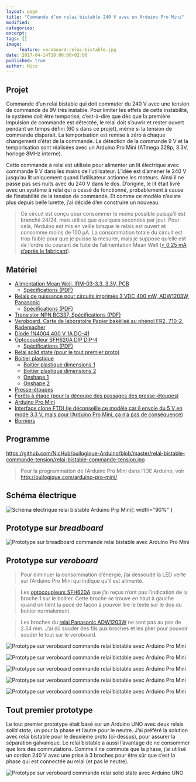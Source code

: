 ```yaml
---
layout: page
title: "Commande d’un relai bistable 240 V avec un Arduino Pro Mini"
modified:
categories:
excerpt:
tags: []
image:
     feature: veroboard-relai-bistable.jpg
date: 2017-04-14T10:00:00+02:00
published: true
author: Nico
---
```



## Projet

Commande d’un relai bistable qui doit commuter du 240 V avec une tension de commande de 9V très instable. Pour limiter les effets de cette instabilité, le système doit être temporisé, c’est-à-dire que dès que la première impulsion de commande est détectée, le relai doit s’ouvrir et rester ouvert pendant un temps défini (60 s dans ce projet), même si la tension de commande disparait. La temporisation est remise à zéro à chaque changement d’état de la commande. La détection de la commande 9 V et la temporisation sont réalisées avec un Arduino Pro Mini (ATmega 328p, 3.3V, horloge 8MHz interne).

Cette commande à relai est utilisée pour alimenter un lit électrique avec commande 9 V dans les mains de l’utilisateur. L’idée est d’amener le 240 V jusqu’au lit uniquement quand l’utilisateur actionne les moteurs. Ainsi il ne passe pas ses nuits avec du 240 V dans le dos. D’origine, le lit était livré avec un système à relai qui a cessé de fonctionné, probablement à cause de l’instabilité de la tension de commande. Et comme ce modèle n’existe plus depuis belle lurette, j’ai décidé d’en construire un nouveau.

> Ce circuit est conçu pour consommer le moins possible puisqu’il est branché 24/24, mais utilisé que quelques secondes par jour. Pour cela, l’Arduino est mis en veille lorsque le relais est ouvert et consomme moins de 100 µA. La consommation totale du circuit est trop faible pour que je puisse la mesurer, mais je suppose qu’elle est de l’ordre du courant de fuite de l’alimentation Mean Well ([< 0.25 mA d’après le fabricant][4]).


## Matériel

- [Alimentation Mean Well, IRM-03-3.3, 3.3V, PCB][3]
  - [Spécifications (PDF)][4]
- [Relais de puissance pour circuits imprimés 3 VDC 400 mW, ADW1203W, Panasonic][2]
  - [Spécifications (PDF)](../../files/2017-04-14-relai-bistable-commande-tension/datasheets/adw1_eng_tds.pdf)
- [Transistor NPN BC337, Spécifications (PDF)](../../files/2017-04-14-relai-bistable-commande-tension/datasheets/BC337-D.PDF)
- [Veroboard, Carte de laboratoire Papier bakélisé au phénol FR2, 710-2, Rademacher](https://www.distrelec.ch/fr/carte-de-laboratoire-papier-bakelise-au-phenol-fr2-rademacher-710/p/14832982)
- [Diode 1N4004 400 V 1A DO-41](https://fr.aliexpress.com/item/50pcs-1N4004-400V-1A-DO-41-Axial-Lead-Silicon-Rectifier-Diodes/32464825368.html)
- [Optocoupleur SFH620A DIP DIP-4][1]
  - [Spécifications (PDF)](../../files/2017-04-14-relai-bistable-commande-tension/datasheets/sfh620.pdf)
- [Relai solid state (pour le tout premier proto)](https://fr.aliexpress.com/item/Industrial-FOTEK-single-phase-solid-state-relay-SSR-25DA-25A-actually-3-32V-DC-TO-24/32621331021.html)
- [Boitier plastique](https://fr.aliexpress.com/item/Two-colors-plastic-enclosure-diy-project-box-abs-plastic-box-electronics-small-desktop-box-135/32426076659.html)
  - [Boitier plastique dimensions 1](../../files/2017-04-14-relai-bistable-commande-tension/schemas/dimension-boitier-plastique-1.jpg)
  - [Boitier plastique dimensions 2](../../files/2017-04-14-relai-bistable-commande-tension/schemas/dimension-boitier-plastique-2.jpg)
  - [Onshape 1](https://cad.onshape.com/documents/bdfa03cae61f8d99e05c256d/w/6a80dbc21d7d7ec99d4ca430/e/ff237b71c3e3937e7775091c)
  - [Onshape 2](https://cad.onshape.com/documents/bdfa03cae61f8d99e05c256d/w/6a80dbc21d7d7ec99d4ca430/e/d16ebce6912d78151dce1e60)
- [Presse-étoupes](https://fr.aliexpress.com/item/PG7-Cable-Glands-Nylon-plastic-waterproof-cable-connectors-spiral-fixed-2013-New-product/1000045565.html)
- [Forêts à étage (pour la découpe des passages des presse-étoupes)](https://fr.aliexpress.com/item/3pcs-HSS-Steel-Step-Cone-Milling-Cutter-Titanium-Coated-Step-Drill-Cutting-Tools-Bit-Set/32661376446.html)
- [Arduino Pro Mini](http://www.banggood.com/5Pcs-3_3V-8MHz-ATmega328P-AU-Pro-Mini-Microcontroller-Board-For-Arduino-p-980292.html?p=0431091025639201412F)
- [Interface clone FTDI (je déconseille ce modèle car il envoie du 5 V en mode 3.3 V, mais pour l’Arduino Pro Mini, ça n’a pas de conséquence)](http://www.miniinthebox.com/fr/programme-downloader-ftdi-basic-usb-a-ttl-ft232-pour-arduino_p903425.html)
- [Borniers](http://www.banggood.com/20pcs-2-Pin-Plug-in-Screw-Terminal-Block-Connector-5_08mm-Pitch-p-993197.html?p=0431091025639201412F)


## Programme

<https://github.com/NicHub/ouilogique-Arduino/blob/master/relai-bistable-commande-tension/relai-bistable-commande-tension.ino>

> Pour la programmation de l’Arduino Pro Mini dans l’IDE Arduino, voir <http://ouilogique.com/arduino-pro-mini/>


## Schéma électrique

![Schéma électrique relai bistable Arduino Prp Mini](../../files/2017-04-14-relai-bistable-commande-tension/kicad/relai-bistable-commande-tension.sch.svg){: width="90%" }


## Prototype sur *breadboard*

![Prototype sur breadboard commande relai bistable avec Arduino Pro Mini](../../files/2017-04-14-relai-bistable-commande-tension/images/relai-bistable-commande-tension-001.jpg)


## Prototype sur *veroboard*

> Pour diminuer la consommation d’énergie, j’ai dessoudé la LED verte sur l’Arduino Pro Mini qui indique qu’il est alimenté.

> Les [optocoupleurs SFH620A][1] que j’ai reçus n’ont pas l’indication de la broche 1 sur le boitier. Cette broche se trouve en haut à gauche quand on tient la puce de façon à pouvoir lire le texte sur le dos du boitier normalement.

> Les broches du [relai Panasonic ADW1203W][2] ne sont pas au pas de 2.54 mm. J’ai dû souder des fils aux broches et les plier pour pouvoir souder le tout sur le veroboard.


![Prototype sur veroboard commande relai bistable avec Arduino Pro Mini](../../files/2017-04-14-relai-bistable-commande-tension/images/relai-bistable-commande-tension-002.jpg)

![Prototype sur veroboard commande relai bistable avec Arduino Pro Mini](../../files/2017-04-14-relai-bistable-commande-tension/images/relai-bistable-commande-tension-003.jpg)

![Prototype sur veroboard commande relai bistable avec Arduino Pro Mini](../../files/2017-04-14-relai-bistable-commande-tension/images/relai-bistable-commande-tension-004.jpg)

![Prototype sur veroboard commande relai bistable avec Arduino Pro Mini](../../files/2017-04-14-relai-bistable-commande-tension/images/relai-bistable-commande-tension-005.png)

![Prototype sur veroboard commande relai bistable avec Arduino Pro Mini](../../files/2017-04-14-relai-bistable-commande-tension/images/relai-bistable-commande-tension-006.jpg)


## Tout premier prototype

Le tout premier prototype était basé sur un Arduino UNO avec deux relais *solid state*, un pour la phase et l’autre pour le neutre. J’ai préféré la solution avec relai bistable pour le deuxième proto (ci-dessus), pour assurer la séparation galvanique. Le relai bistable a aussi l’avantage de ne consommer que lors des commutations. Comme il ne commute que la phase, j’ai utilisé un cordon 240 V avec une prise à 3 broches pour être sûr que c’est la phase qui est connectée au relai (et pas le neutre).

![Prototype sur veroboard commande relai solid state avec Arduino UNO](../../files/2017-04-14-relai-bistable-commande-tension/images/relai-bistable-commande-tension-000.jpg)


[1]: https://fr.aliexpress.com/item/Free-shippin-10pcs-lot-SFH620A-DIP-DIP-4-new-original/32553455903.html?spm=2114.13010608.0.0.H1VvjL
[2]: https://www.distrelec.ch/fr/relais-de-puissance-pour-circuits-imprimes-vdc-400-mw-panasonic-adw1203w/p/11030041
[3]: https://www.distrelec.ch/fr/bloc-alimentation-decoupage-sortie-mean-well-irm-03/p/30051638
[4]: ../../files/2017-04-14-relai-bistable-commande-tension/datasheets/irm03_eng_tds.pdf
